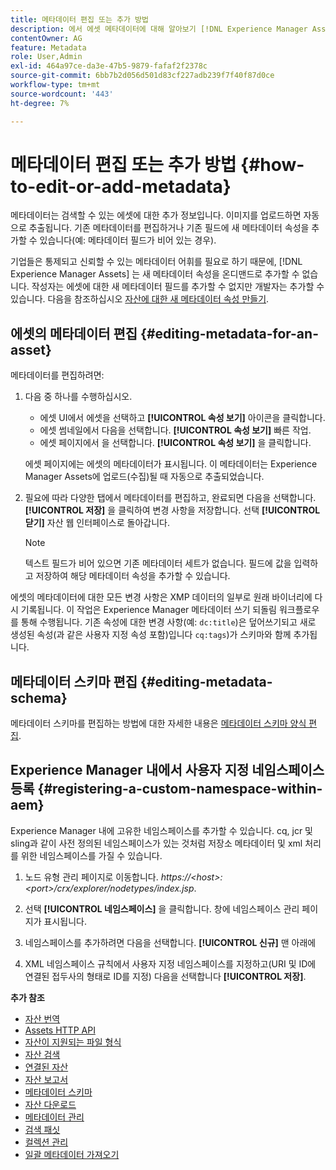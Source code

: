 ```yaml
---
title: 메타데이터 편집 또는 추가 방법
description: 에서 에셋 메타데이터에 대해 알아보기 [!DNL Experience Manager Assets] 에셋 메타데이터를 편집할 수 있는 다양한 방법입니다.
contentOwner: AG
feature: Metadata
role: User,Admin
exl-id: 464a97ce-da3e-47b5-9879-fafaf2f2378c
source-git-commit: 6bb7b2d056d501d83cf227adb239f7f40f87d0ce
workflow-type: tm+mt
source-wordcount: '443'
ht-degree: 7%

---
```


# 메타데이터 편집 또는 추가 방법 {#how-to-edit-or-add-metadata}

메타데이터는 검색할 수 있는 에셋에 대한 추가 정보입니다. 이미지를 업로드하면 자동으로 추출됩니다. 기존 메타데이터를 편집하거나 기존 필드에 새 메타데이터 속성을 추가할 수 있습니다(예: 메타데이터 필드가 비어 있는 경우).

기업들은 통제되고 신뢰할 수 있는 메타데이터 어휘를 필요로 하기 때문에, [!DNL Experience Manager Assets] 는 새 메타데이터 속성을 온디맨드로 추가할 수 없습니다. 작성자는 에셋에 대한 새 메타데이터 필드를 추가할 수 없지만 개발자는 추가할 수 있습니다. 다음을 참조하십시오 [자산에 대한 새 메타데이터 속성 만들기](meta-edit.md#editing-metadata-schema).

## 에셋의 메타데이터 편집 {#editing-metadata-for-an-asset}

메타데이터를 편집하려면:

1. 다음 중 하나를 수행하십시오.

   * 에셋 UI에서 에셋을 선택하고 **[!UICONTROL 속성 보기]** 아이콘을 클릭합니다.
   * 에셋 썸네일에서 다음을 선택합니다. **[!UICONTROL 속성 보기]** 빠른 작업.
   * 에셋 페이지에서 을 선택합니다. **[!UICONTROL 속성 보기]** 을 클릭합니다.

   에셋 페이지에는 에셋의 메타데이터가 표시됩니다. 이 메타데이터는 Experience Manager Assets에 업로드(수집)될 때 자동으로 추출되었습니다.

1. 필요에 따라 다양한 탭에서 메타데이터를 편집하고, 완료되면 다음을 선택합니다. **[!UICONTROL 저장]** 을 클릭하여 변경 사항을 저장합니다. 선택 **[!UICONTROL 닫기]** 자산 웹 인터페이스로 돌아갑니다.

   >[!NOTE]
   >
   >텍스트 필드가 비어 있으면 기존 메타데이터 세트가 없습니다. 필드에 값을 입력하고 저장하여 해당 메타데이터 속성을 추가할 수 있습니다.

에셋의 메타데이터에 대한 모든 변경 사항은 XMP 데이터의 일부로 원래 바이너리에 다시 기록됩니다. 이 작업은 Experience Manager 메타데이터 쓰기 되돌림 워크플로우를 통해 수행됩니다. 기존 속성에 대한 변경 사항(예: `dc:title`)은 덮어쓰기되고 새로 생성된 속성(과 같은 사용자 지정 속성 포함)입니다 `cq:tags`)가 스키마와 함께 추가됩니다.

<!-- XMP write-back is supported and enabled for the platforms and file formats described in technical requirements. -->

## 메타데이터 스키마 편집 {#editing-metadata-schema}

메타데이터 스키마를 편집하는 방법에 대한 자세한 내용은 [메타데이터 스키마 양식 편집](metadata-schemas.md#edit-metadata-schema-forms).

## Experience Manager 내에서 사용자 지정 네임스페이스 등록 {#registering-a-custom-namespace-within-aem}

Experience Manager 내에 고유한 네임스페이스를 추가할 수 있습니다. cq, jcr 및 sling과 같이 사전 정의된 네임스페이스가 있는 것처럼 저장소 메타데이터 및 xml 처리를 위한 네임스페이스를 가질 수 있습니다.

1. 노드 유형 관리 페이지로 이동합니다. *https://&lt;host>:&lt;port>/crx/explorer/nodetypes/index.jsp*.
1. 선택 **[!UICONTROL 네임스페이스]** 을 클릭합니다. 창에 네임스페이스 관리 페이지가 표시됩니다.

1. 네임스페이스를 추가하려면 다음을 선택합니다. **[!UICONTROL 신규]** 맨 아래에
1. XML 네임스페이스 규칙에서 사용자 지정 네임스페이스를 지정하고(URI 및 ID에 연결된 접두사의 형태로 ID를 지정) 다음을 선택합니다 **[!UICONTROL 저장]**.

**추가 참조**

* [자산 번역](translate-assets.md)
* [Assets HTTP API](mac-api-assets.md)
* [자산이 지원되는 파일 형식](file-format-support.md)
* [자산 검색](search-assets.md)
* [연결된 자산](use-assets-across-connected-assets-instances.md)
* [자산 보고서](asset-reports.md)
* [메타데이터 스키마](metadata-schemas.md)
* [자산 다운로드](download-assets-from-aem.md)
* [메타데이터 관리](manage-metadata.md)
* [검색 패싯](search-facets.md)
* [컬렉션 관리](manage-collections.md)
* [일괄 메타데이터 가져오기](metadata-import-export.md)
